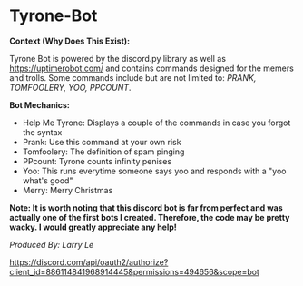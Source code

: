 # Tyrone-Bot

**Context (Why Does This Exist):**

Tyrone Bot is powered by the discord.py library as well as https://uptimerobot.com/ and contains commands designed for the memers and trolls. Some commands include but are not limited to: *PRANK, TOMFOOLERY, YOO, PPCOUNT*.

**Bot Mechanics:**

- Help Me Tyrone: Displays a couple of the commands in case you forgot the syntax 
- Prank: Use this command at your own risk
- Tomfoolery: The definition of spam pinging
- PPcount: Tyrone counts infinity penises
- Yoo: This runs everytime someone says yoo and responds with a "yoo what's good"
- Merry: Merry Christmas 

**Note: It is worth noting that this discord bot is far from perfect and was actually one of the first bots I created. Therefore, the code may be pretty wacky. I would greatly appreciate any help!**

*Produced By: Larry Le*

https://discord.com/api/oauth2/authorize?client_id=886114841968914445&permissions=494656&scope=bot
